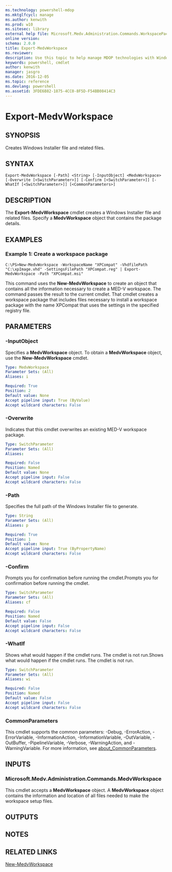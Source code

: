 ```yaml
---
ms.technology: powershell-mdop
ms.mktglfcycl: manage
ms.author: kenwith
ms.prod: w10
ms.sitesec: library
external help file: Microsoft.Medv.Administration.Commands.WorkspacePackager.dll-Help.xml
online version: 
schema: 2.0.0
title: Export-MedvWorkspace
ms.reviewer:
description: Use this topic to help manage MDOP technologies with Windows PowerShell.
keywords: powershell, cmdlet
author: kenwith
manager: jasgro 
ms.date: 2016-12-05
ms.topic: reference
ms.devlang: powershell
ms.assetid: 3FDE6B82-1875-4CC0-8F5D-F54BB08414C3
---
```


# Export-MedvWorkspace

## SYNOPSIS
Creates Windows Installer file and related files.

## SYNTAX

```
Export-MedvWorkspace [-Path] <String> [-InputObject] <MedvWorkspace> [-Overwrite [<SwitchParameter>]] [-Confirm [<SwitchParameter>]] [-WhatIf [<SwitchParameter>]] [<CommonParameters>]
```

## DESCRIPTION
The **Export-MedvWorkspace** cmdlet creates a Windows Installer file and related files.
Specify a **MedvWorkspace** object that contains the package details.

## EXAMPLES

### Example 1: Create a workspace package
```
C:\PS>New-MedvWorkspace -WorkspaceName "XPCompat" -VhdfilePath "C:\xpImage.vhd" -SettingsFilePath "XPCompat.reg" | Export-MedvWorkspace -Path "XPCompat.msi"
```

This command uses the **New-MedvWorkspace** to create an object that contains all the information necessary to create a MED-V workspace.
The command passes the result to the current cmdlet.
That cmdlet creates a workspace package that includes files necessary to install a workspace package with the name XPCompat that uses the settings in the specified registry file.

## PARAMETERS

### -InputObject
Specifies a **MedvWorkspace** object.
To obtain a **MedvWorkspace** object, use the **New-MedvWorkspace** cmdlet.

```yaml
Type: MedvWorkspace
Parameter Sets: (All)
Aliases: i

Required: True
Position: 2
Default value: None
Accept pipeline input: True (ByValue)
Accept wildcard characters: False
```

### -Overwrite
Indicates that this cmdlet overwrites an existing MED-V workspace package.

```yaml
Type: SwitchParameter
Parameter Sets: (All)
Aliases: 

Required: False
Position: Named
Default value: None
Accept pipeline input: False
Accept wildcard characters: False
```

### -Path
Specifies the full path of the Windows Installer file to generate.

```yaml
Type: String
Parameter Sets: (All)
Aliases: p

Required: True
Position: 1
Default value: None
Accept pipeline input: True (ByPropertyName)
Accept wildcard characters: False
```

### -Confirm
Prompts you for confirmation before running the cmdlet.Prompts you for confirmation before running the cmdlet.

```yaml
Type: SwitchParameter
Parameter Sets: (All)
Aliases: cf

Required: False
Position: Named
Default value: False
Accept pipeline input: False
Accept wildcard characters: False
```

### -WhatIf
Shows what would happen if the cmdlet runs.
The cmdlet is not run.Shows what would happen if the cmdlet runs.
The cmdlet is not run.

```yaml
Type: SwitchParameter
Parameter Sets: (All)
Aliases: wi

Required: False
Position: Named
Default value: False
Accept pipeline input: False
Accept wildcard characters: False
```

### CommonParameters
This cmdlet supports the common parameters: -Debug, -ErrorAction, -ErrorVariable, -InformationAction, -InformationVariable, -OutVariable, -OutBuffer, -PipelineVariable, -Verbose, -WarningAction, and -WarningVariable. For more information, see [about_CommonParameters](http://go.microsoft.com/fwlink/?LinkID=113216).

## INPUTS

### Microsoft.Medv.Administration.Commands.MedvWorkspace
This cmdlet accepts a **MedvWorkspace** object.
A **MedvWorkspace** object contains the information and location of all files needed to make the workspace setup files.

## OUTPUTS

## NOTES

## RELATED LINKS

[New-MedvWorkspace](./New-MedvWorkspace.md)

